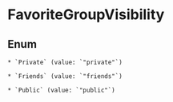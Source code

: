 
# FavoriteGroupVisibility

## Enum


    * `Private` (value: `"private"`)

    * `Friends` (value: `"friends"`)

    * `Public` (value: `"public"`)



